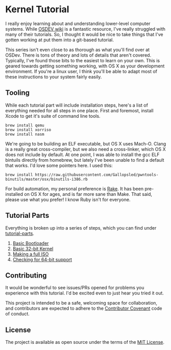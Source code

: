 # Kernel Tutorial

I really enjoy learning about and understanding lower-level computer systems. While [OSDEV wiki](http://wiki.osdev.org/Main_Page) is a fantastic resource, I've really struggled with many of their tutorials. So, I thought it would be nice to take things that I've gotten working at put them into a git-based tutorial.

This series isn't even close to as thorough as what you'll find over at OSDev. There is tons of theory and lots of details that aren't covered. Typically, I've found those bits to the easiest to learn on your own. This is geared towards getting something working, with OS X as your development environment. If you're a linux user, I think you'll be able to adapt most of these instructions to your system fairly easily.

## Tooling

While each tutorial part will include installation steps, here's a list of everything needed for all steps in one place. First and foremost, install Xcode to get it's suite of command line tools.

    brew install qemu
    brew install xorriso
    brew install nasm

We're going to be building an ELF executable, but OS X uses Mach-O. Clang is a really great cross-compiler, but we also need a cross-linker, which OS X does not include by default. At one point, I was able to install the gcc ELF bintuils directly from homebrew, but lately I've been unable to find a default that works. I'd love some pointers here. I used this:

    brew install https://raw.githubusercontent.com/Gallopsled/pwntools-binutils/master/osx/binutils-i386.rb

For build automation, my personal preference is [Rake](https://github.com/ruby/rake). It has been pre-installed on OS X for ages, and is far more sane than Make. That said, please use what you prefer! I know Ruby isn't for everyone.

## Tutorial Parts

Everything is broken up into a series of steps, which you can find under [tutorial-parts](tutorial-parts).

1. [Basic Bootloader](tutorial-parts/1-grub.md)
2. [Basic 32-bit Kernel](tutorial-parts/2-basic-kernel.md)
3. [Making a full ISO](tutorial-parts/3-iso-kernel.md)
4. [Checking for 64-bit support](tutorial-parts/4-64-bit-check.md)

## Contributing

It would be wonderful to see issues/PRs opened for problems you experience with this tutorial. I'd be excited even to just hear you tried it out.

This project is intended to be a safe, welcoming space for collaboration, and contributors are expected to adhere to the [Contributor Covenant](http://contributor-covenant.org) code of conduct.

## License

The project is available as open source under the terms of the [MIT License](http://opensource.org/licenses/MIT).
